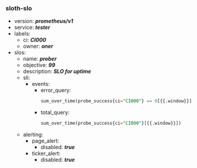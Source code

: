 ### sloth-slo

- version:
    ***prometheus/v1***
- service:
    ***tester***
- labels:
    - ci:
        ***CI000***
    - owner:
        ***oner***
- slos:
    - name:
        ***prober***
    - objective:
        ***99***
    - description:
        ***SLO for uptime***
    - sli:
        - events:
            - error_query:
                ```sql
                sum_over_time(probe_success{ci="CI000"} == 0[{{.window}}])
                ```
            - total_query:
                ```sql
                sum_over_time(probe_success{ci="CI000"}[{{.window}}])
                ```
    - alerting:
        - page_alert:
            - disabled:
                ***true***
        - ticker_alert:
            - disabled:
                ***true***
